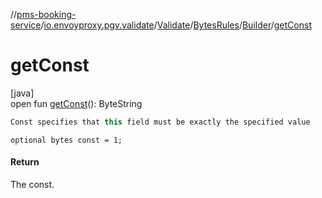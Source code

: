 //[pms-booking-service](../../../../../index.md)/[io.envoyproxy.pgv.validate](../../../index.md)/[Validate](../../index.md)/[BytesRules](../index.md)/[Builder](index.md)/[getConst](get-const.md)

# getConst

[java]\
open fun [getConst](get-const.md)(): ByteString

```kotlin
Const specifies that this field must be exactly the specified value

```
`optional bytes const = 1;`

#### Return

The const.